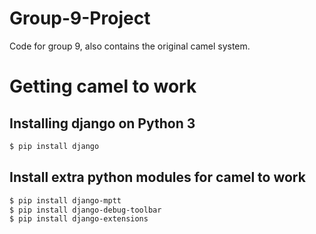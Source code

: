 # Group-9-Project
Code for group 9, also contains the original camel system. 

# Getting camel to work
## Installing django on Python 3
```sh
$ pip install django
```
## Install extra python modules for camel to work
```sh
$ pip install django-mptt
$ pip install django-debug-toolbar
$ pip install django-extensions
```
